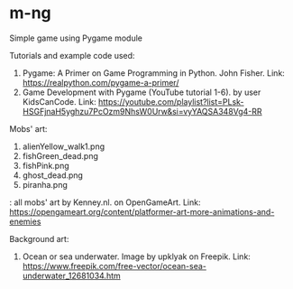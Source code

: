 # m-ng
Simple game using Pygame module

Tutorials and example code used:
1. Pygame: A Primer on Game Programming in Python. John Fisher. Link: https://realpython.com/pygame-a-primer/
2. Game Development with Pygame (YouTube tutorial 1-6). by user KidsCanCode. Link: https://youtube.com/playlist?list=PLsk-HSGFjnaH5yghzu7PcOzm9NhsW0Urw&si=vyYAQSA348Vg4-RR

Mobs' art:
1. alienYellow_walk1.png
2. fishGreen_dead.png
3. fishPink.png
4. ghost_dead.png
5. piranha.png

: all mobs' art by Kenney.nl. on OpenGameArt. Link:  https://opengameart.org/content/platformer-art-more-animations-and-enemies

Background art:
1. Ocean or sea underwater. Image by upklyak on Freepik. Link: https://www.freepik.com/free-vector/ocean-sea-underwater_12681034.htm
   
